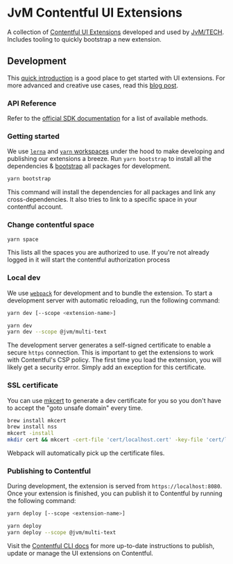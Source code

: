 # JvM Contentful UI Extensions

A collection of [Contentful UI Extensions](https://www.contentful.com/developers/docs/concepts/uiextensions/) developed and used by [JvM/TECH](https://www.jvm.tech). <br/>
Includes tooling to quickly bootstrap a new extension.

## Development

This [quick introduction](https://www.contentful.com/developers/docs/concepts/uiextensions/) is a good place to get started with UI extensions. For more advanced and creative use cases, read this [blog post](https://www.contentful.com/blog/2017/10/09/creating-ui-extensions-with-contentful/).

### API Reference

Refer to the [official SDK documentation](https://www.contentful.com/developers/docs/extensibility/ui-extensions/sdk-reference/) for a list of available methods.

### Getting started

We use [`lerna`](https://github.com/lerna/lerna) and [`yarn` workspaces](https://yarnpkg.com/lang/en/docs/workspaces/) under the hood to make developing and publishing our extensions a breeze.
Run `yarn bootstrap` to install all the dependencies & [bootstrap](https://github.com/lerna/lerna#bootstrap) all packages for development.

```bash
yarn bootstrap
```

This command will install the dependencies for all packages and link any cross-dependencies.
It also tries to link to a specific space in your contentful account.

### Change contentful space

```bash
yarn space
```

This lists all the spaces you are authorized to use. If you're not already logged in it will start the contentful authorization process

### Local dev

We use [`webpack`](https://webpack.js.org) for development and to bundle the extension. To start a development server with automatic reloading, run the following command:

```bash
yarn dev [--scope <extension-name>]

yarn dev
yarn dev --scope @jvm/multi-text
```

The development server generates a self-signed certificate to enable a secure `https` connection. This is important to get the extensions to work with Contentful's CSP policy. The first time you load the extension, you will likely get a security error. Simply add an exception for this certificate.

### SSL certificate

You can use [mkcert](https://github.com/FiloSottile/mkcert) to generate a dev certificate for you so you don't have to accept the "goto unsafe domain" every time.

```bash
brew install mkcert
brew install nss
mkcert -install
mkdir cert && mkcert -cert-file 'cert/localhost.cert' -key-file 'cert/localhost.key' localhost
```

Webpack will automatically pick up the certificate files.

### Publishing to Contentful

During development, the extension is served from `https://localhost:8080`. Once your extension is finished, you can publish it to Contentful by running the following command:

```bash
yarn deploy [--scope <extension-name>]

yarn deploy
yarn deploy --scope @jvm/multi-text
```

Visit the [Contentful CLI docs](https://github.com/contentful/contentful-cli/tree/master/docs/extension) for more up-to-date instructions to publish, update or manage the UI extensions on Contentful.
